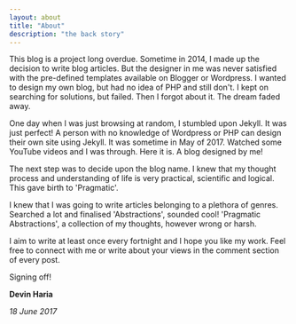 ```yaml
---
layout: about
title: "About"
description: "the back story"
---
```


This blog is a project long overdue. Sometime in 2014, I made up the decision to write blog articles. But the designer in me was never satisfied with the pre-defined templates available on Blogger or Wordpress. I wanted to design my own blog, but had no idea of PHP and still don't. I kept on searching for solutions, but failed. Then I forgot about it. The dream faded away. 

One day when I was just browsing at random, I stumbled upon Jekyll. It was just perfect! A person with no knowledge of Wordpress or PHP can design their own site using Jekyll. It was sometime in May of 2017. Watched some YouTube videos and I was through. Here it is. A blog designed by me!

The next step was to decide upon the blog name. I knew that my thought process and understanding of life is very practical, scientific and logical. This gave birth to 'Pragmatic'. 

I knew that I was going to write articles belonging to a plethora of genres. Searched a lot and finalised 'Abstractions', sounded cool! 'Pragmatic Abstractions', a collection of my thoughts, however wrong or harsh. 

I aim to write at least once every fortnight and I hope you like my work. Feel free to connect with me or write about your views in the comment section of every post.

Signing off!

**Devin Haria**

*18 June 2017*